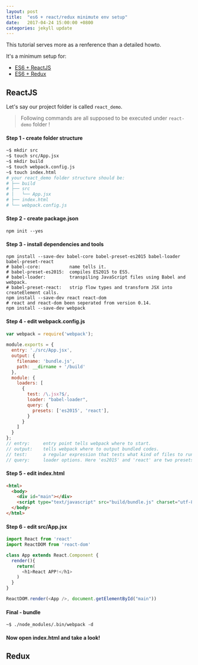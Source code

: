 ```yaml
---
layout: post
title:  "es6 + react/redux minimute env setup"
date:   2017-04-24 15:00:00 +0800
categories: jekyll update
---
```


This tutorial serves more as a renference than a detailed howto.

It's a minimum setup for:

  - [ES6 + ReactJS](#reactjs)
  - [ES6 + Redux](#redux)

## ReactJS

Let's say our project folder is called `react_demo`. 

> Following commands are all supposed to be executed under `react-demo` folder !

#### Step 1 - create folder structure

```bash
~$ mkdir src
~$ touch src/App.jsx
~$ mkdir build
~$ touch webpack.config.js
~$ touch index.html
# your react_demo folder structure should be:
# ├── build
# ├── src
# │   └── App.jsx
# ├── index.html
# └── webpack.config.js
```

#### Step 2 - create package.json

```shell
npm init --yes
```

#### Step 3 - install dependencies and tools

```shell
npm install --save-dev babel-core babel-preset-es2015 babel-loader babel-preset-react
# babel-core:           name tells it.
# babel-preset-es2015:  compiles ES2015 to ES5.
# babel-loader:         transpiling JavaScript files using Babel and webpack.
# babel-preset-react:   strip flow types and transform JSX into createElement calls.
npm install --save-dev react react-dom
# react and react-dom been seperated from version 0.14.
npm install --save-dev webpack
```

#### Step 4 - edit webpack.config.js

```js
var webpack = require('webpack');
 
module.exports = {
  entry: './src/App.jsx',
  output: {
    filename: 'bundle.js',
    path: __dirname + '/build'
  },
  module: {
    loaders: [
      {
        test: /\.jsx?$/,
        loader: "babel-loader",
        query: {
          presets: ['es2015', 'react'],
        }
      }
    ]
  }
};
// entry:     entry point tells webpack where to start.
// output:    tells webpack where to output bundled codes.
// test:      a regular expression that tests what kind of files to run through this loader
// query:     loader options. Here 'es2015' and 'react' are two presets for babel-loader.
```

#### Step 5 - edit index.html

```html
<html>
  <body>
    <div id="main"></div>
    <script type="text/javascript" src="build/bundle.js" charset="utf-8"></script>
  </body>
</html>
```

#### Step 6 - edit src/App.jsx

```javascript
import React from 'react'
import ReactDOM from 'react-dom'

class App extends React.Component {
  render(){
    return(
      <h1>React APP!</h1>
    )
  }
}

ReactDOM.render(<App />, document.getElementById("main"))
```

#### Final - bundle

```shell
~$ ./node_modules/.bin/webpack -d
```

#### Now open index.html and take a look!

## Redux
